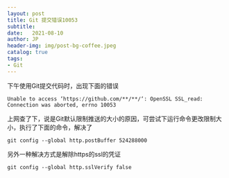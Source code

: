 ```yaml
---
layout: post
title: Git 提交错误10053
subtitle:   
date:   2021-08-10
author: JP
header-img: img/post-bg-coffee.jpeg
catalog: true
tags:
- Git
---
```


下午使用Git提交代码时，出现下面的错误
```
Unable to access ‘https://github.com/**/**/‘: OpenSSL SSL_read: Connection was aborted, errno 10053
```
上网查了下，说是Git默认限制推送的大小的原因，可尝试下运行命令更改限制大小，执行了下面的命令，解决了

```
git config --global http.postBuffer 524288000
```

另外一种解决方式是解除https的ssl的凭证
```
git config --global http.sslVerify false
```




